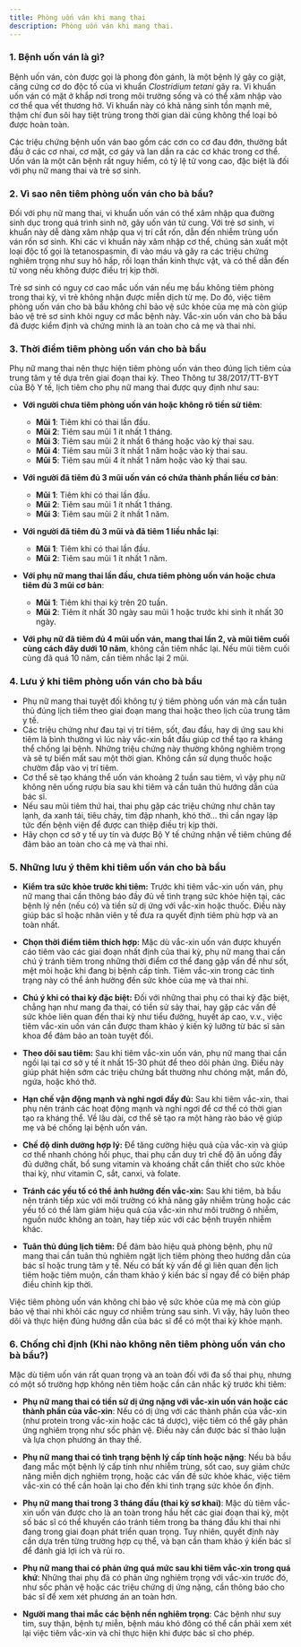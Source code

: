 ```yaml
---
title: Phòng uốn ván khi mang thai
description: Phòng uốn ván khi mang thai.
---
```


### 1. **Bệnh uốn ván là gì?**

Bệnh uốn ván, còn được gọi là phong đòn gánh, là một bệnh lý gây co giật, căng cứng cơ do độc tố của vi khuẩn *Clostridium tetani* gây ra. Vi khuẩn uốn ván có mặt ở khắp nơi trong môi trường sống và có thể xâm nhập vào cơ thể qua vết thương hở. Vi khuẩn này có khả năng sinh tồn mạnh mẽ, thậm chí đun sôi hay tiệt trùng trong thời gian dài cũng không thể loại bỏ được hoàn toàn.

Các triệu chứng bệnh uốn ván bao gồm các cơn co cơ đau đớn, thường bắt đầu ở các cơ nhai, cơ mặt, cơ gáy và lan dần ra các cơ khác trong cơ thể. Uốn ván là một căn bệnh rất nguy hiểm, có tỷ lệ tử vong cao, đặc biệt là đối với phụ nữ mang thai và trẻ sơ sinh.

### 2. **Vì sao nên tiêm phòng uốn ván cho bà bầu?**

Đối với phụ nữ mang thai, vi khuẩn uốn ván có thể xâm nhập qua đường sinh dục trong quá trình sinh nở, gây uốn ván tử cung. Với trẻ sơ sinh, vi khuẩn này dễ dàng xâm nhập qua vị trí cắt rốn, dẫn đến nhiễm trùng uốn ván rốn sơ sinh. Khi các vi khuẩn này xâm nhập cơ thể, chúng sản xuất một loại độc tố gọi là tetanospasmin, đi vào máu và gây ra các triệu chứng nghiêm trọng như suy hô hấp, rối loạn thần kinh thực vật, và có thể dẫn đến tử vong nếu không được điều trị kịp thời.

Trẻ sơ sinh có nguy cơ cao mắc uốn ván nếu mẹ bầu không tiêm phòng trong thai kỳ, vì trẻ không nhận được miễn dịch từ mẹ. Do đó, việc tiêm phòng uốn ván cho bà bầu không chỉ bảo vệ sức khỏe của mẹ mà còn giúp bảo vệ trẻ sơ sinh khỏi nguy cơ mắc bệnh này. Vắc-xin uốn ván cho bà bầu đã được kiểm định và chứng minh là an toàn cho cả mẹ và thai nhi.

### 3. **Thời điểm tiêm phòng uốn ván cho bà bầu**

Phụ nữ mang thai nên thực hiện tiêm phòng uốn ván theo đúng lịch tiêm của trung tâm y tế dựa trên giai đoạn thai kỳ. Theo Thông tư 38/2017/TT-BYT của Bộ Y tế, lịch tiêm cho phụ nữ mang thai được quy định như sau:

* **Với người chưa tiêm phòng uốn ván hoặc không rõ tiền sử tiêm**:

  * **Mũi 1**: Tiêm khi có thai lần đầu.
  * **Mũi 2**: Tiêm sau mũi 1 ít nhất 1 tháng.
  * **Mũi 3**: Tiêm sau mũi 2 ít nhất 6 tháng hoặc vào kỳ thai sau.
  * **Mũi 4**: Tiêm sau mũi 3 ít nhất 1 năm hoặc vào kỳ thai sau.
  * **Mũi 5**: Tiêm sau mũi 4 ít nhất 1 năm hoặc vào kỳ thai sau.

* **Với người đã tiêm đủ 3 mũi uốn ván có chứa thành phần liều cơ bản**:

  * **Mũi 1**: Tiêm khi có thai lần đầu.
  * **Mũi 2**: Tiêm sau mũi 1 ít nhất 1 tháng.
  * **Mũi 3**: Tiêm sau mũi 2 ít nhất 1 năm.

* **Với người đã tiêm đủ 3 mũi và đã tiêm 1 liều nhắc lại**:

  * **Mũi 1**: Tiêm khi có thai lần đầu.
  * **Mũi 2**: Tiêm sau mũi 1 ít nhất 1 năm.

* **Với phụ nữ mang thai lần đầu, chưa tiêm phòng uốn ván hoặc chưa tiêm đủ 3 mũi cơ bản**:

  * **Mũi 1**: Tiêm khi thai kỳ trên 20 tuần.
  * **Mũi 2**: Tiêm ít nhất 30 ngày sau mũi 1 hoặc trước khi sinh ít nhất 30 ngày.

* **Với phụ nữ đã tiêm đủ 4 mũi uốn ván, mang thai lần 2, và mũi tiêm cuối cùng cách đây dưới 10 năm**, không cần tiêm nhắc lại. Nếu mũi tiêm cuối cùng đã quá 10 năm, cần tiêm nhắc lại 2 mũi.

### 4. **Lưu ý khi tiêm phòng uốn ván cho bà bầu**

* Phụ nữ mang thai tuyệt đối không tự ý tiêm phòng uốn ván mà cần tuân thủ đúng lịch tiêm theo giai đoạn mang thai hoặc theo lịch của trung tâm y tế.
* Các triệu chứng như đau tại vị trí tiêm, sốt, đau đầu, hay dị ứng sau khi tiêm là bình thường vì lúc này vắc-xin bắt đầu giúp cơ thể tạo ra kháng thể chống lại bệnh. Những triệu chứng này thường không nghiêm trọng và sẽ tự biến mất sau một thời gian. Không cần sử dụng thuốc hoặc chườm đắp vào vị trí tiêm.
* Cơ thể sẽ tạo kháng thể uốn ván khoảng 2 tuần sau tiêm, vì vậy phụ nữ không nên uống rượu bia sau khi tiêm và cần tuân thủ hướng dẫn của bác sĩ.
* Nếu sau mũi tiêm thứ hai, thai phụ gặp các triệu chứng như chân tay lạnh, da xanh tái, tiêu chảy, tim đập nhanh, khó thở… thì cần ngay lập tức đến bệnh viện để được can thiệp điều trị kịp thời.
* Hãy chọn cơ sở y tế uy tín và được Bộ Y tế chứng nhận về tiêm chủng để đảm bảo an toàn cho cả mẹ và thai nhi.

### **5. Những lưu ý thêm khi tiêm uốn ván cho bà bầu**

* **Kiểm tra sức khỏe trước khi tiêm:** Trước khi tiêm vắc-xin uốn ván, phụ nữ mang thai cần thông báo đầy đủ về tình trạng sức khỏe hiện tại, các bệnh lý nền (nếu có) và tiền sử dị ứng với vắc-xin hoặc thuốc. Điều này giúp bác sĩ hoặc nhân viên y tế đưa ra quyết định tiêm phù hợp và an toàn nhất.

* **Chọn thời điểm tiêm thích hợp:** Mặc dù vắc-xin uốn ván được khuyến cáo tiêm vào các giai đoạn nhất định của thai kỳ, phụ nữ mang thai cần chú ý tránh tiêm trong những thời điểm cơ thể đang gặp vấn đề như sốt, mệt mỏi hoặc khi đang bị bệnh cấp tính. Tiêm vắc-xin trong các tình trạng này có thể ảnh hưởng đến sức khỏe của mẹ và thai nhi.

* **Chú ý khi có thai kỳ đặc biệt:** Đối với những thai phụ có thai kỳ đặc biệt, chẳng hạn như mang đa thai, có tiền sử sảy thai, hay gặp các vấn đề sức khỏe liên quan đến thai kỳ như tiểu đường, huyết áp cao, v.v., việc tiêm vắc-xin uốn ván cần được tham khảo ý kiến kỹ lưỡng từ bác sĩ sản khoa để đảm bảo an toàn tuyệt đối.

* **Theo dõi sau tiêm:** Sau khi tiêm vắc-xin uốn ván, phụ nữ mang thai cần ngồi lại tại cơ sở y tế ít nhất 15-30 phút để theo dõi phản ứng. Điều này giúp phát hiện sớm các triệu chứng bất thường như chóng mặt, mẩn đỏ, ngứa, hoặc khó thở.

* **Hạn chế vận động mạnh và nghỉ ngơi đầy đủ:** Sau khi tiêm vắc-xin, thai phụ nên tránh các hoạt động mạnh và nghỉ ngơi để cơ thể có thời gian tạo ra kháng thể. Về lâu dài, cơ thể sẽ tạo ra một hàng rào bảo vệ giúp mẹ và bé chống lại bệnh uốn ván.

* **Chế độ dinh dưỡng hợp lý:** Để tăng cường hiệu quả của vắc-xin và giúp cơ thể nhanh chóng hồi phục, thai phụ cần duy trì chế độ ăn uống đầy đủ dưỡng chất, bổ sung vitamin và khoáng chất cần thiết cho sức khỏe thai kỳ, như vitamin C, sắt, canxi, và folate.

* **Tránh các yếu tố có thể ảnh hưởng đến vắc-xin:** Sau khi tiêm, bà bầu nên tránh tiếp xúc với môi trường có khả năng gây nhiễm trùng hoặc các yếu tố có thể làm giảm hiệu quả của vắc-xin như môi trường ô nhiễm, nguồn nước không an toàn, hay tiếp xúc với các bệnh truyền nhiễm khác.

* **Tuân thủ đúng lịch tiêm:** Để đảm bảo hiệu quả phòng bệnh, phụ nữ mang thai cần tuân thủ nghiêm ngặt lịch tiêm phòng theo hướng dẫn của bác sĩ hoặc trung tâm y tế. Nếu có bất kỳ vấn đề gì liên quan đến lịch tiêm hoặc tiêm muộn, cần tham khảo ý kiến bác sĩ ngay để có biện pháp điều chỉnh kịp thời.

Việc tiêm phòng uốn ván không chỉ bảo vệ sức khỏe của mẹ mà còn giúp bảo vệ thai nhi khỏi các nguy cơ nhiễm trùng sau sinh. Vì vậy, hãy luôn theo dõi và thực hiện đúng hướng dẫn của bác sĩ để có một thai kỳ khỏe mạnh.

### **6. Chống chỉ định (Khi nào không nên tiêm phòng uốn ván cho bà bầu?)**

Mặc dù tiêm uốn ván rất quan trọng và an toàn đối với đa số thai phụ, nhưng có một số trường hợp không nên tiêm hoặc cần cân nhắc kỹ trước khi tiêm:

* **Phụ nữ mang thai có tiền sử dị ứng nặng với vắc-xin uốn ván hoặc các thành phần của vắc-xin**: Nếu có dị ứng với các thành phần của vắc-xin (như protein trong vắc-xin hoặc các tá dược), việc tiêm có thể gây phản ứng nghiêm trọng như sốc phản vệ. Điều này cần được bác sĩ thảo luận và lựa chọn phương án thay thế.

* **Phụ nữ mang thai có tình trạng bệnh lý cấp tính hoặc nặng**: Nếu bà bầu đang mắc một bệnh lý cấp tính như nhiễm trùng, sốt cao, suy giảm chức năng miễn dịch nghiêm trọng, hoặc các vấn đề sức khỏe khác, việc tiêm vắc-xin có thể cần hoãn lại cho đến khi tình trạng sức khỏe ổn định.

* **Phụ nữ mang thai trong 3 tháng đầu (thai kỳ sơ khai)**: Mặc dù tiêm vắc-xin uốn ván được cho là an toàn trong hầu hết các giai đoạn thai kỳ, một số bác sĩ có thể khuyến cáo tránh tiêm trong ba tháng đầu khi thai nhi đang trong giai đoạn phát triển quan trọng. Tuy nhiên, quyết định này cần dựa trên từng trường hợp cụ thể, và bạn cần tham khảo ý kiến bác sĩ để đánh giá lợi ích và rủi ro.

* **Phụ nữ mang thai có phản ứng quá mức sau khi tiêm vắc-xin trong quá khứ**: Những thai phụ đã có phản ứng nghiêm trọng với vắc-xin trước đó, như sốc phản vệ hoặc các triệu chứng dị ứng nặng, cần thông báo cho bác sĩ để xem xét phương án an toàn hơn.

* **Người mang thai mắc các bệnh nền nghiêm trọng**: Các bệnh như suy tim, suy thận, bệnh tự miễn, bệnh máu khó đông có thể cần phải xem xét lại việc tiêm vắc-xin và chỉ thực hiện khi được bác sĩ cho phép.

